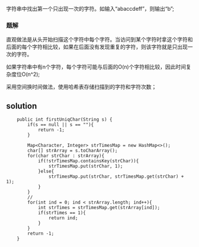 字符串中找出第一个只出现一次的字符。如输入“abaccdeff”，则输出“b”;

### 题解

直观做法是从头开始扫描这个字符中每个字符。当访问到某个字符时拿这个字符和后面的每个字符相比较，如果在后面没有发现重复的字符，则该字符就是只出现一次的字符。

如果字符串中有n个字符，每个字符可能与后面的O(n)个字符相比较，因此时间复杂度位O(n^2);

采用空间换时间做法，使用哈希表存储扫描到的字符和字符次数；


## solution

```
	public int firstUniqChar(String s) {
        if(s == null || s == ""){
            return -1;
        }

        Map<Character, Integer> strTimesMap = new HashMap<>();
        char[] strArray = s.toCharArray();
        for(char strChar : strArray){
            if(!strTimesMap.containsKey(strChar)){
                strTimesMap.put(strChar, 1);
            }else{
                strTimesMap.put(strChar, strTimesMap.get(strChar) + 1);
            }
        }
        //
        for(int ind = 0; ind < strArray.length; ind++){
            int strTimes = strTimesMap.get(strArray[ind]);
            if(strTimes == 1){
                return ind;
            }
        }
        return -1;
    }
```